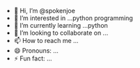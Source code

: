 - 👋 Hi, I’m @spokenjoe
- 👀 I’m interested in ...python programming
- 🌱 I’m currently learning ...python
- 💞️ I’m looking to collaborate on ...
- 📫 How to reach me ...
- 😄 Pronouns: ...
- ⚡ Fun fact: ...

<!---
spokenjoe/spokenjoe is a ✨ special ✨ repository because its `README.md` (this file) appears on your GitHub profile.
You can click the Preview link to take a look at your changes.
--->

